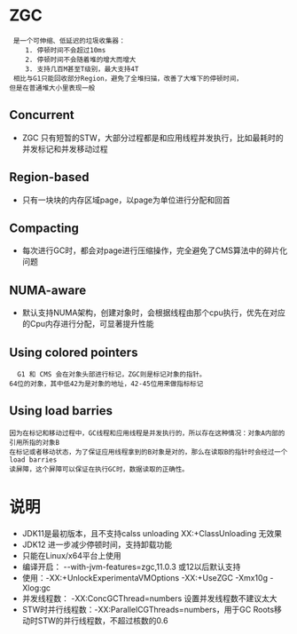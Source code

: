 # ZGC
```
 是一个可伸缩、低延迟的垃圾收集器：
    1. 停顿时间不会超过10ms
    2. 停顿时间不会随着堆的增大而增大
    3. 支持几百M甚至T级别，最大支持4T
 相比与G1只能回收部分Region，避免了全堆扫描，改善了大堆下的停顿时间，
但是在普通堆大小里表现一般
```
## Concurrent
- ZGC 只有短暂的STW，大部分过程都是和应用线程并发执行，比如最耗时的并发标记和并发移动过程
## Region-based
- 只有一块块的内存区域page，以page为单位进行分配和回首
## Compacting
- 每次进行GC时，都会对page进行压缩操作，完全避免了CMS算法中的碎片化问题
## NUMA-aware
- 默认支持NUMA架构，创建对象时，会根据线程由那个cpu执行，优先在对应的Cpu内存进行分配，可显著提升性能
## Using colored pointers
```
  G1 和 CMS 会在对象头部进行标记，ZGC则是标记对象的指针。
64位的对象，其中低42为是对象的地址，42-45位用来做指标标记
```
## Using load barries
```
因为在标记和移动过程中，GC线程和应用线程是并发执行的，所以存在这种情况：对象A内部的引用所指的对象B
在标记或者移动状态，为了保证应用线程拿到的B对象是对的，那么在读取B的指针时会经过一个load barries
读屏障，这个屏障可以保证在执行GC时，数据读取的正确性。
```
# 说明
- JDK11是最初版本，且不支持calss unloading  XX:+ClassUnloading 无效果
- JDK12 进一步减少停顿时间，支持卸载功能
- 只能在Linux/x64平台上使用
- 编译开启： --with-jvm-features=zgc,11.0.3 或12以后默认支持
- 使用：-XX:+UnlockExperimentaVMOptions -XX:+UseZGC -Xmx10g -Xlog:gc 
- 并发线程数： -XX:ConcGCThread=numbers 设置并发线程数不建议太大
- STW时并行线程数：-XX:ParallelCGThreads=numbers，用于GC Roots移动时STW的并行线程数，不超过核数的0.6

